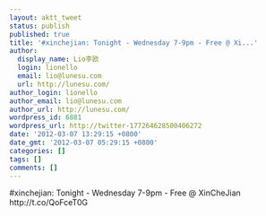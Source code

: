 ```yaml
---
layout: aktt_tweet
status: publish
published: true
title: '#xinchejian: Tonight - Wednesday 7-9pm - Free @ Xi...'
author:
  display_name: Lio李欧
  login: lionello
  email: lio@lunesu.com
  url: http://lunesu.com/
author_login: lionello
author_email: lio@lunesu.com
author_url: http://lunesu.com/
wordpress_id: 6881
wordpress_url: http://twitter-177264628500406272
date: '2012-03-07 13:29:15 +0800'
date_gmt: '2012-03-07 05:29:15 +0800'
categories: []
tags: []
comments: []
---
```

<p>#xinchejian: Tonight - Wednesday 7-9pm - Free @ XinCheJian http:&#47;&#47;t.co&#47;QoFceT0G</p>
